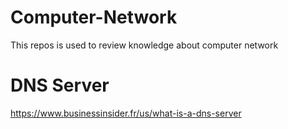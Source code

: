 # Computer-Network


This repos is used to review knowledge about computer network



# DNS Server

https://www.businessinsider.fr/us/what-is-a-dns-server


